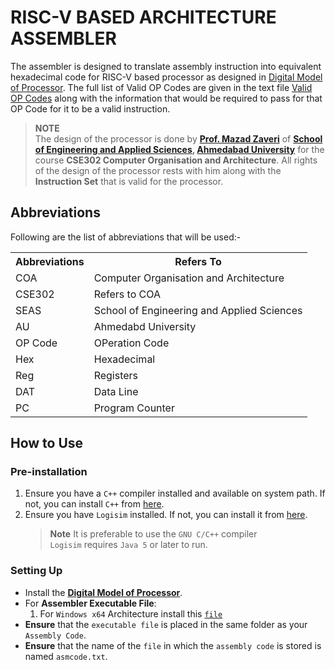 # RISC-V BASED ARCHITECTURE ASSEMBLER

The assembler is designed to translate assembly instruction into equivalent hexadecimal code for RISC-V based processor as designed in [Digital Model of Processor](./Digital%20Model%20of%20Processor.circ). The full list of Valid OP Codes are given in the text file [Valid OP Codes](./Valid%20OP%20Codes.txt) along with the information that would be required to pass for that OP Code for it to be a valid instruction.

> **NOTE**  
> The design of the processor is done by **[Prof. Mazad Zaveri][1]** of **[School of Engineering and Applied Sciences][2], [Ahmedabad University][3]** for the course **CSE302 Computer Organisation and Architecture**. All rights of the design of the processor rests with him along with the **Instruction Set** that is valid for the processor.

## Abbreviations

Following are the list of abbreviations that will be used:-

<table>
  <tr>
    <th>Abbreviations</th>
    <th>Refers To</th>
  </tr>
  <tr>
    <td>COA</td>
    <td>Computer Organisation and Architecture</td>
  </tr>
  <tr>
    <td>CSE302</td>
    <td>Refers to COA</td>
  </tr>
  <tr>
    <td>SEAS</td>
    <td>School of Engineering and Applied Sciences</td>
  </tr>
  <tr>
    <td>AU</td>
    <td>Ahmedabd University</td>
  </tr>
  <tr>
    <td>OP Code</td>
    <td>OPeration Code</td>
  </tr>
  <tr>
    <td>Hex</td>
    <td>Hexadecimal</td>
  </tr>
  <tr>
    <td>Reg</td>
    <td>Registers</td>
  </tr>
  <tr>
    <td>DAT</td>
    <td>Data Line</td>
  </tr>
  <tr>
    <td>PC</td>
    <td>Program Counter</td>
  </tr>
</table>

## How to Use

### Pre-installation

1. Ensure you have a `C++` compiler installed and available on system path. If not, you can install `C++` from [here](https://sourceforge.net/projects/mingw/).
2. Ensure you have `Logisim` installed. If not, you can install it from [here](https://sourceforge.net/projects/circuit/#).
   > **Note**
   > It is preferable to use the `GNU C/C++` compiler  
   > `Logisim` requires `Java 5` or later to run.

### Setting Up

- Install the [**Digital Model of Processor**](./Digital%20Model%20of%20Processor.circ).
- For **Assembler Executable File**:
  1. For `Windows x64` Architecture install this [`file`](./New%20Code/Assembler_x64.exe)
- **Ensure** that the `executable file` is placed in the same folder as your `Assembly Code`.
- **Ensure** that the name of the `file` in which the `assembly code` is stored is named `asmcode.txt`.

[1]: https://ahduni.edu.in/academics/schools-centres/school-of-engineering-and-applied-science/people-1/mazad-zaveri/
[2]: https://ahduni.edu.in/academics/schools-centres/school-of-engineering-and-applied-science/
[3]: https://ahduni.edu.in/
